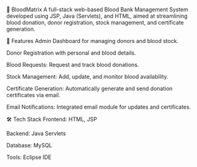 💉 BloodMatrix
A full-stack web-based Blood Bank Management System developed using JSP, Java (Servlets), and HTML, aimed at streamlining blood donation, donor registration, stock management, and certificate generation.

🚀 Features
Admin Dashboard for managing donors and blood stock.

Donor Registration with personal and blood details.

Blood Requests: Request and track blood donations.

Stock Management: Add, update, and monitor blood availability.

Certificate Generation: Automatically generate and send donation certificates via email.

Email Notifications: Integrated email module for updates and certificates.

🛠️ Tech Stack
Frontend: HTML, JSP

Backend: Java Servlets

Database:  MySQL 

Tools: Eclipse IDE 
